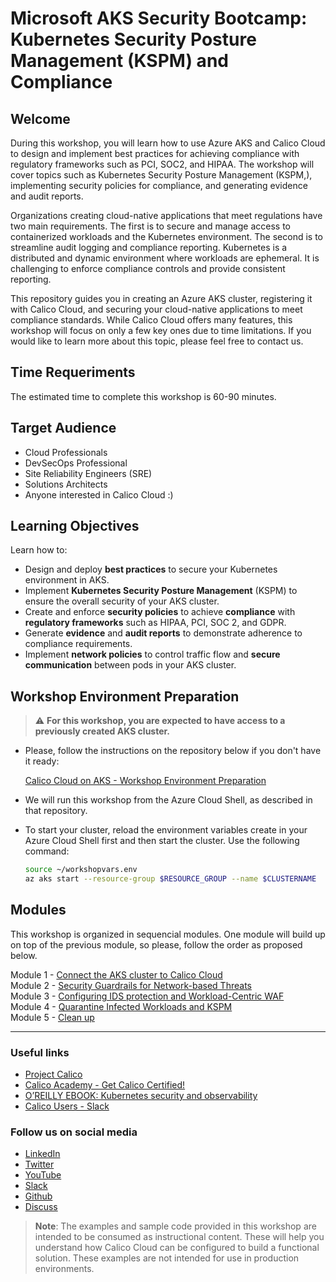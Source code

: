 # Microsoft AKS Security Bootcamp: <br> Kubernetes Security Posture Management (KSPM) and Compliance

## Welcome

During this workshop, you will learn how to use Azure AKS and Calico Cloud to design and implement best practices for achieving compliance with regulatory frameworks such as PCI, SOC2, and HIPAA. The workshop will cover topics such as Kubernetes Security Posture Management (KSPM,), implementing security policies for compliance, and generating evidence and audit reports.

Organizations creating cloud-native applications that meet regulations have two main requirements. The first is to secure and manage access to containerized workloads and the Kubernetes environment. The second is to streamline audit logging and compliance reporting. Kubernetes is a distributed and dynamic environment where workloads are ephemeral. It is challenging to enforce compliance controls and provide consistent reporting.

This repository guides you in creating an Azure AKS cluster, registering it with Calico Cloud, and securing your cloud-native applications to meet compliance standards. While Calico Cloud offers many features, this workshop will focus on only a few key ones due to time limitations. If you would like to learn more about this topic, please feel free to contact us.

## Time Requeriments

The estimated time to complete this workshop is 60-90 minutes.

## Target Audience

- Cloud Professionals
- DevSecOps Professional
- Site Reliability Engineers (SRE)
- Solutions Architects
- Anyone interested in Calico Cloud :)

## Learning Objectives

Learn how to:

- Design and deploy **best practices** to secure your Kubernetes environment in AKS.
- Implement **Kubernetes Security Posture Management** (KSPM) to ensure the overall security of your AKS cluster.
- Create and enforce **security policies** to achieve **compliance** with **regulatory frameworks** such as HIPAA, PCI, SOC 2, and GDPR.
- Generate **evidence** and **audit reports** to demonstrate adherence to compliance requirements.
- Implement **network policies** to control traffic flow and **secure communication** between pods in your AKS cluster.

## Workshop Environment Preparation

> :warning: **For this workshop, you are expected to have access to a previously created AKS cluster.**

- Please, follow the instructions on the repository below if you don't have it ready:

  [Calico Cloud on AKS - Workshop Environment Preparation](https://github.com/tigera-solutions/aks-workshop-prep)

- We will run this workshop from the Azure Cloud Shell, as described in that repository.

- To start your cluster, reload the environment variables create in your Azure Cloud Shell first and then start the cluster. Use the following command:

  ```bash
  source ~/workshopvars.env
  az aks start --resource-group $RESOURCE_GROUP --name $CLUSTERNAME
  ```

## Modules

This workshop is organized in sequencial modules. One module will build up on top of the previous module, so please, follow the order as proposed below.

Module 1 - [Connect the AKS cluster to Calico Cloud](/mod/module-1-connect-calicocloud.md)  
Module 2 - [Security Guardrails for Network-based Threats](/mod/module-2-security-guardrails.md)  
Module 3 - [Configuring IDS protection and Workload-Centric WAF](/mod/module-3-ids-waf.md)  
Module 4 - [Quarantine Infected Workloads and KSPM](/mod/module-4-quarantine-kspm.md)  
Module 5 - [Clean up](/mod/module-5-clean-up.md)  

---

### Useful links

- [Project Calico](https://www.tigera.io/project-calico/)
- [Calico Academy - Get Calico Certified!](https://academy.tigera.io/)
- [O’REILLY EBOOK: Kubernetes security and observability](https://www.tigera.io/lp/kubernetes-security-and-observability-ebook)
- [Calico Users - Slack](https://slack.projectcalico.org/)

### **Follow us on social media**

- [LinkedIn](https://www.linkedin.com/company/tigera/)
- [Twitter](https://twitter.com/tigeraio)
- [YouTube](https://www.youtube.com/channel/UC8uN3yhpeBeerGNwDiQbcgw/)
- [Slack](https://calicousers.slack.com/)
- [Github](https://github.com/tigera-solutions/)
- [Discuss](https://discuss.projectcalico.tigera.io/)

> **Note**: The examples and sample code provided in this workshop are intended to be consumed as instructional content. These will help you understand how Calico Cloud can be configured to build a functional solution. These examples are not intended for use in production environments.
